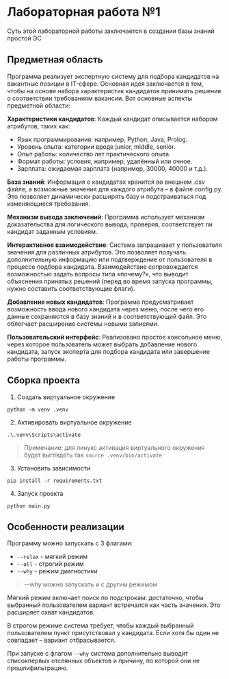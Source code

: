 # Лабораторная работа №1

Суть этой лабораторной работы заключается в создании базы знаний простой ЭС

## Предметная область

Программа реализует экспертную систему для подбора кандидатов на вакантные позиции в IT-сфере. Основная идея заключается в том, чтобы на основе набора характеристик кандидатов принимать решения о соответствии требованиям вакансии. Вот основные аспекты предметной области:

**Характеристики кандидатов**:
Каждый кандидат описывается набором атрибутов, таких как:

- Язык программирования: например, Python, Java, Prolog.
- Уровень опыта: категории вроде junior, middle, senior.
- Опыт работы: количество лет практического опыта.
- Формат работы: условия, например, удалённый или очное.
- Зарплата: ожидаемая зарплата (например, 30000, 40000 и т.д.).

**База знаний**:
Информация о кандидатах хранится во внешнем .csv файле, а возможные значения для каждого атрибута – в файле config.py. Это позволяет динамически расширять базу и подстраиваться под изменяющиеся требования.

**Механизм вывода заключений**:
Программа использует механизм доказательства для логического вывода, проверяя, соответствует ли кандидат заданным условиям.

**Интерактивное взаимодействие**:
Система запрашивает у пользователя значения для различных атрибутов. Это позволяет получать дополнительную информацию или подтверждение от пользователя в процессе подбора кандидата. Взаимодействие сопровождается возможностью задать вопросы типа «почему?», что выводит объяснения принятых решений (перед во время запуска программы, нужно составить соответствующие флаги).

**Добавление новых кандидатов**:
Программа предусматривает возможность ввода нового кандидата через меню, после чего его данные сохраняются в базу знаний и в соответствующий файл. Это облегчает расширение системы новыми записями.

**Пользовательский интерфейс**:
Реализовано простое консольное меню, через которое пользователь может выбрать добавление нового кандидата, запуск эксперта для подбора кандидата или завершение работы программы.

## Сборка проекта

1) Создать виртуальное окружение

```
python -m venv .venv
```

2) Активировать виртуальное окружение

```
.\.venv\Scripts\activate
```

> Примечание: для линукс активация виртуального окружения будет выглядеть так `source .venv/bin/activate`

3) Установить зависимости

```
pip install -r requirements.txt
```

4) Запуск проекта

```
python main.py
```

## Особенности реализации

Программу можно запускать с 3 флагами: 

- `--relax` - мягкий режим
- `--all` - строгий режим
- `--why` - режим диагностики

> --why можно запускать и с другим режимом

Мягкий режим включает поиск по подстрокам: достаточно, чтобы выбранный пользователем вариант встречался как часть значения. Это расширяет охват кандидатов. 

В строгом режиме система требует, чтобы каждый выбранный пользователем пункт присутствовал у кандидата. Если хотя бы один не совпадает – вариант отбрасывается.

При запуске с флагом `--why` система дополнительно выводит списокпервых отсеянных объектов и причину, по которой они не прошлифильтрацию.